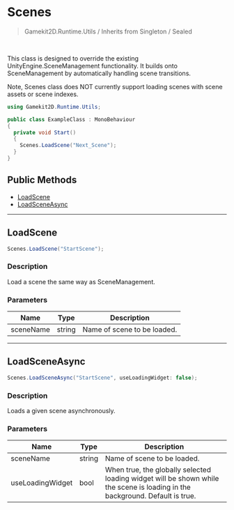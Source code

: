 # Scenes
> Gamekit2D.Runtime.Utils / Inherits from Singleton / Sealed
<br>

This class is designed to override the existing UnityEngine.SceneManagement functionality. It builds onto SceneManagement by automatically handling scene transitions.

Note, Scenes class does NOT currently support loading scenes with scene assets or scene indexes.

```cs
using Gamekit2D.Runtime.Utils;

public class ExampleClass : MonoBehaviour
{
  private void Start()
  {
    Scenes.LoadScene("Next_Scene");
  }
}
```

## Public Methods
- [LoadScene](#loadscene)
- [LoadSceneAsync](#loadsceneasync)

---

## LoadScene
```cs
Scenes.LoadScene("StartScene");
```
### Description
Load a scene the same way as SceneManagement.
### Parameters
| Name | Type | Description |
|-|-|-|
| sceneName | string | Name of scene to be loaded. |

---

## LoadSceneAsync
```cs
Scenes.LoadSceneAsync("StartScene", useLoadingWidget: false);
```
### Description
Loads a given scene asynchronously.
### Parameters
| Name | Type | Description |
|-|-|-|
| sceneName | string | Name of scene to be loaded. |
| useLoadingWidget | bool | When true, the globally selected loading widget will be shown while the scene is loading in the background. Default is true. |
